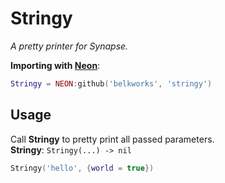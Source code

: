 
# Stringy
*A pretty printer for Synapse.*

**Importing with [Neon](https://github.com/Belkworks/NEON)**:
```lua
Stringy = NEON:github('belkworks', 'stringy')
```

## Usage
Call **Stringy** to pretty print all passed parameters.  
**Stringy**: `Stringy(...) -> nil`
```lua
Stringy('hello', {world = true})
```
